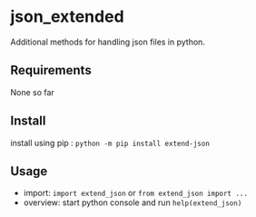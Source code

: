 # json_extended
Additional methods for handling json files in python.

## Requirements
None so far

## Install
install using pip : ```python -m pip install extend-json```

## Usage
- import: ```import extend_json``` or ```from extend_json import ...```  
- overview: start python console and run  ```help(extend_json)```